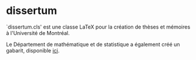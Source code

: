 # dissertum

`dissertum.cls' est une classe LaTeX pour la création de thèses et mémoires à l'Université de Montréal.

Le Département de mathématique et de statistique a également créé un gabarit, disponible [ici](https://dms.umontreal.ca/wiki/index.php/LaTeX#M.C3.A9moires.2C_th.C3.A8ses_et_travaux).
